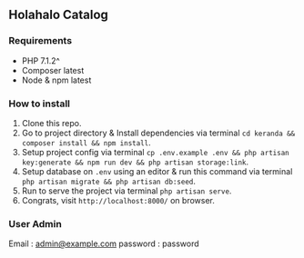 ## Holahalo Catalog

### Requirements
- PHP 7.1.2^
- Composer latest
- Node & npm latest

### How to install
1. Clone this repo.
2. Go to project directory & Install dependencies via terminal `cd keranda && composer install && npm install`.
3. Setup project config via terminal `cp .env.example .env && php artisan key:generate && npm run dev && php artisan storage:link`.
4. Setup database on `.env` using an editor & run this command via terminal `php artisan migrate && php artisan db:seed`.
5. Run to serve the project via terminal `php artisan serve`.
6. Congrats, visit `http://localhost:8000/` on browser.

### User Admin
Email : admin@example.com
password : password

